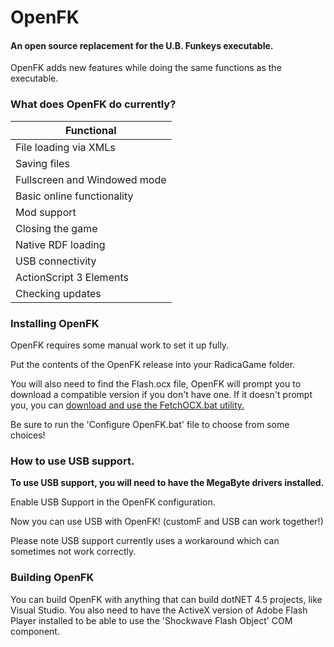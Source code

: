 # OpenFK
#### An open source replacement for the U.B. Funkeys executable.

OpenFK adds new features while doing the same functions as the executable.

### What does OpenFK do currently?
| Functional  |
| ------------ |
| File loading via XMLs  |
| Saving files  |
| Fullscreen and Windowed mode |
| Basic online functionality |
| Mod support |
| Closing the game |
| Native RDF loading |
| USB connectivity |
| ActionScript 3 Elements |
| Checking updates |

### Installing OpenFK
OpenFK requires some manual work to set it up fully. 

Put the contents of the OpenFK release into your RadicaGame folder.

You will also need to find the Flash.ocx file, OpenFK will prompt you to download a compatible version if you don't have one. If it doesn't prompt you, you can [download and use the FetchOCX.bat utility.](https://github.com/GittyMac/OpenFK/releases/download/v1.5/FetchOCX.bat)

Be sure to run the 'Configure OpenFK.bat' file to choose from some choices!

### How to use USB support.
**To use USB support, you will need to have the MegaByte drivers installed.** 

Enable USB Support in the OpenFK configuration.

Now you can use USB with OpenFK! (customF and USB can work together!)

Please note USB support currently uses a workaround which can sometimes not work correctly.

### Building OpenFK
You can build OpenFK with anything that can build dotNET 4.5 projects, like Visual Studio. You also need to have the ActiveX version of Adobe Flash Player installed to be able to use the 'Shockwave Flash Object' COM component.
